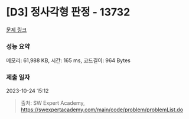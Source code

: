 # [D3] 정사각형 판정 - 13732 

[문제 링크](https://swexpertacademy.com/main/code/problem/problemDetail.do?contestProbId=AX8BAN1qTwoDFARO) 

### 성능 요약

메모리: 61,988 KB, 시간: 165 ms, 코드길이: 964 Bytes

### 제출 일자

2023-10-24 15:12



> 출처: SW Expert Academy, https://swexpertacademy.com/main/code/problem/problemList.do